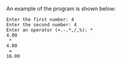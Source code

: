 An example of the program is shown below:

```
Enter the first number: 4
Enter the second number: 4
Enter an operator (+.-.*,/,%): *
4.00
 *
4.00
 =
16.00
```
